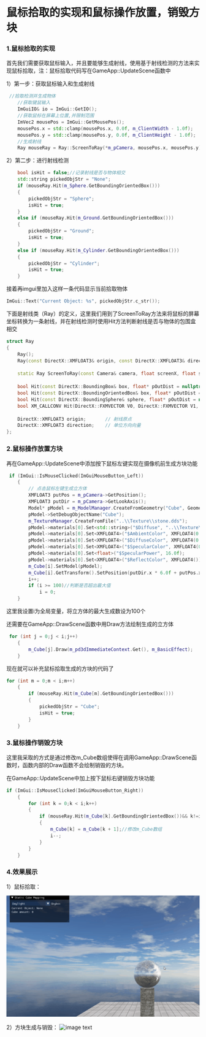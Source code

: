 # 鼠标拾取的实现和鼠标操作放置，销毁方块

### 1.鼠标拾取的实现

首先我们需要获取鼠标输入，并且要能够生成射线，使用基于射线检测的方法来实现鼠标拾取，注：鼠标拾取代码写在GameApp::UpdateScene函数中

1）第一步：获取鼠标输入和生成射线

```cpp
 //拾取检测并生成物体
    //获取键鼠输入
    ImGuiIO& io = ImGui::GetIO();
    //获取鼠标在屏幕上位置,并限制范围
    ImVec2 mousePos = ImGui::GetMousePos();
    mousePos.x = std::clamp(mousePos.x, 0.0f, m_ClientWidth - 1.0f);
    mousePos.y = std::clamp(mousePos.y, 0.0f, m_ClientHeight - 1.0f);
    //生成射线
    Ray mouseRay = Ray::ScreenToRay(*m_pCamera, mousePos.x, mousePos.y);
```

2）第二步：进行射线检测

```cpp
    bool isHit = false;//记录射线是否与物体相交
    std::string pickedObjStr = "None";
    if (mouseRay.Hit(m_Sphere.GetBoundingOrientedBox()))
    {
        pickedObjStr = "Sphere";
        isHit = true;
    }
    else if (mouseRay.Hit(m_Ground.GetBoundingOrientedBox()))
    {
        pickedObjStr = "Ground";
        isHit = true;
    }
    else if (mouseRay.Hit(m_Cylinder.GetBoundingOrientedBox()))
    {
        pickedObjStr = "Cylinder";
        isHit = true;
    }
```

接着再imgui里加入这样一条代码显示当前拾取物体

```cpp
ImGui::Text("Current Object: %s", pickedObjStr.c_str());
```

下面是射线类（Ray）的定义，这里我们用到了ScreenToRay方法来将鼠标的屏幕坐标转换为一条射线，并在射线检测时使用Hit方法判断射线是否与物体的包围盒相交

```cpp
struct Ray
{
	Ray();
	Ray(const DirectX::XMFLOAT3& origin, const DirectX::XMFLOAT3& direction);

	static Ray ScreenToRay(const Camera& camera, float screenX, float screenY);

	bool Hit(const DirectX::BoundingBox& box, float* pOutDist = nullptr, float maxDist = FLT_MAX);
	bool Hit(const DirectX::BoundingOrientedBox& box, float* pOutDist = nullptr, float maxDist = FLT_MAX);
	bool Hit(const DirectX::BoundingSphere& sphere, float* pOutDist = nullptr, float maxDist = FLT_MAX);
	bool XM_CALLCONV Hit(DirectX::FXMVECTOR V0, DirectX::FXMVECTOR V1, DirectX::FXMVECTOR V2, float* pOutDist = nullptr, float maxDist = FLT_MAX);

	DirectX::XMFLOAT3 origin;		// 射线原点
	DirectX::XMFLOAT3 direction;	// 单位方向向量
};
```

### 2.鼠标操作放置方块

再在GameApp::UpdateScene中添加按下鼠标左键实现在摄像机前生成方块功能

```cpp
 if (ImGui::IsMouseClicked(ImGuiMouseButton_Left))
    {
        // 点击鼠标左键生成立方体
        XMFLOAT3 putPos = m_pCamera->GetPosition();
        XMFLOAT3 putDir = m_pCamera->GetLookAxis();
        Model* pModel = m_ModelManager.CreateFromGeometry("Cube", Geometry::CreateBox(),false);
        pModel->SetDebugObjectName("Cube");
        m_TextureManager.CreateFromFile("..\\Texture\\stone.dds");
        pModel->materials[0].Set<std::string>("$Diffuse", "..\\Texture\\stone.dds");
        pModel->materials[0].Set<XMFLOAT4>("$AmbientColor", XMFLOAT4(0.2f, 0.2f, 0.2f, 1.0f));
        pModel->materials[0].Set<XMFLOAT4>("$DiffuseColor", XMFLOAT4(0.6f, 0.6f, 0.6f, 1.0f));
        pModel->materials[0].Set<XMFLOAT4>("$SpecularColor", XMFLOAT4(0.2f, 0.2f, 0.2f, 1.0f));
        pModel->materials[0].Set<float>("$SpecularPower", 16.0f);
        pModel->materials[0].Set<XMFLOAT4>("$ReflectColor", XMFLOAT4());     
        m_Cube[i].SetModel(pModel);
        m_Cube[i].GetTransform().SetPosition(putDir.x * 6.0f + putPos.x, putDir.y * 6.0f + putPos.y, putDir.z * 6.0f + putPos.z);
        i++;
        if (i >= 100)//判断是否超出最大值
            i = 0;
    }
```

这里我设置i为全局变量，将立方体的最大生成数设为100个

还需要在GameApp::DrawScene函数中用Draw方法绘制生成的立方体

```cpp
 for (int j = 0;j < i;j++)
    {
        m_Cube[j].Draw(m_pd3dImmediateContext.Get(), m_BasicEffect);
    }
```

现在就可以补充鼠标拾取生成的方块的代码了

```cpp
for (int m = 0;m < i;m++)
    {
        if (mouseRay.Hit(m_Cube[m].GetBoundingOrientedBox()))
        {
            pickedObjStr = "Cube";
            isHit = true;
        }
    }
```

### 3.鼠标操作销毁方块

这里我采取的方式是通过修改m_Cube数组使得在调用GameApp::DrawScene函数时，函数内部的Draw函数不会绘制销毁的方块。

在GameApp::UpdateScene中加上按下鼠标右键销毁方块功能

```cpp
if (ImGui::IsMouseClicked(ImGuiMouseButton_Right))
    {
        for (int k = 0;k < i;k++)
        {
            if (mouseRay.Hit(m_Cube[k].GetBoundingOrientedBox())&& k!=i )
            {
                m_Cube[k] = m_Cube[k + 1];//修改m_Cube数组
                i--;
            }
        }
    }
```

### 4.效果展示

1）鼠标拾取：

![image text](https://raw.githubusercontent.com/GatsbyChenJk/DirectX11-With-Windows-SDK/%E9%99%88%E9%9D%96%E5%87%AF/%E5%B0%8F%E7%BB%84%E4%BD%9C%E4%B8%9A%E5%AE%9E%E7%8E%B0%E6%B5%81%E7%A8%8B/images/%E9%BC%A0%E6%A0%87%E6%8B%BE%E5%8F%96.gif)

2）方块生成与销毁：
![image text](https://github.com/GatsbyChenJk/DirectX11-With-Windows-SDK/blob/%E9%99%88%E9%9D%96%E5%87%AF/%E5%B0%8F%E7%BB%84%E4%BD%9C%E4%B8%9A%E5%AE%9E%E7%8E%B0%E6%B5%81%E7%A8%8B/images/%E6%96%B9%E5%9D%97%E9%94%80%E6%AF%81.gif)

